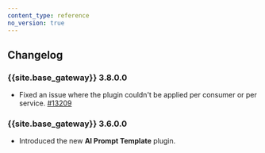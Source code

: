```yaml
---
content_type: reference
no_version: true
---
```


## Changelog

### {{site.base_gateway}} 3.8.0.0
* Fixed an issue where the plugin couldn't be applied per consumer or per service.
  [#13209](https://github.com/Kong/kong/issues/13209)

### {{site.base_gateway}} 3.6.0.0

* Introduced the new **AI Prompt Template** plugin.